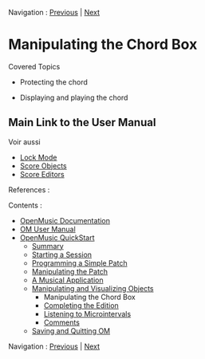 Navigation : [Previous](5_CompletEdition "page
précédente\(Manipulating and Visualizing Objects\)") | [Next](5bComplete "Next\(Completing the Edition\)")


# Manipulating the Chord Box

Covered Topics

  * Protecting the chord

  * Displaying and playing the chord 

## Main Link to the User Manual

Voir aussi

  * [Lock Mode](LockMode)
  * [Score Objects](ScoreObjects)
  * [Score Editors](ScoreEditors)

References :

Contents :

  * [OpenMusic Documentation](OM-Documentation)
  * [OM User Manual](OM-User-Manual)
  * [OpenMusic QuickStart](QuickStart-Chapters)
    * [Summary](Intro_1)
    * [Starting a Session](1_StartSession)
    * [Programming a Simple Patch](2_progpatch)
    * [Manipulating the Patch](3ManipPatch)
    * [A Musical Application](4_MusicalAp)
    * [Manipulating and Visualizing Objects](5_CompletEdition)
      * Manipulating the Chord Box
      * [Completing the Edition](5bComplete)
      * [Listening to Microintervals](5cComplete)
      * [Comments](5dComplete)
    * [Saving and Quitting OM](6_Quit)

Navigation : [Previous](5_CompletEdition "page
précédente\(Manipulating and Visualizing Objects\)") | [Next](5bComplete "Next\(Completing the Edition\)")

